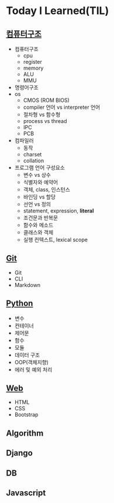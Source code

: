# Today I Learned(TIL)
## [컴퓨터구조](https://github.com/Belluable/TIL/blob/master/Computer%20Architecture/ca.md)
- 컴퓨터구조
    - cpu
    - register
    - memory
    - ALU
    - MMU
- 명령어구조
- os
    - CMOS (ROM BIOS)
    - compiler 언어 vs interpreter 언어
    - 절차형 vs 함수형
    - process vs thread
    - IPC
    - PCB
- 컴파일러
    - 동작
    - charset
    - collation
- 프로그램 언어 구성요소
    - 변수 vs 상수
    - 식별자와 예약어
    - 객체, class, 인스턴스
    - 바인딩 vs 할당
    - 선언 vs 정의
    - statement, expression, **literal**
    - 조건문과 반복문
    - 함수와 메소드
    - 클래스와 객체
    - 실행 컨텍스트, lexical scope
    

## [Git](https://github.com/Belluable/TIL/blob/master/Git/git.md)
- Git
- CLI
- Markdown

## [Python](https://github.com/Belluable/TIL/blob/master/Python/python.md)
- 변수
- 컨테이너
- 제어문
- 함수
- 모듈
- 데이터 구조
- OOP(객체지향)
- 에러 및 예외 처리

## [Web](https://github.com/Belluable/TIL/blob/master/Web/Web.md)
- HTML
- CSS
- Bootstrap

## Algorithm

## Django

## DB

## Javascript

